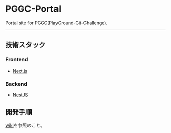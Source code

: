 # PGGC-Portal

Portal site for PGGC(PlayGround-Git-Challenge).

---

## 技術スタック

### Frontend

- [Next.js](https://nextjs.org/)

### Backend

- [NestJS](https://nestjs.com/)

## 開発手順

[wiki](https://github.com/ravoratory/pggc-portal/wiki)を参照のこと。
